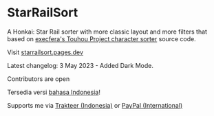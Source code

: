 # StarRailSort
A Honkai: Star Rail sorter with more classic layout and more filters that based on [execfera's Touhou Project character sorter](https://tohosort.frelia.my/) source code.

Visit [starrailsort.pages.dev](https://starrailsort.pages.dev/)

Latest changelog:
3 May 2023 - Added Dark Mode.

Contributors are open

Tersedia versi [bahasa Indonesia](https://starrailsort.pages.dev/index-id.html)!

Supports me via [Trakteer (Indonesia)](https://trakteer.id/ufalsalman/tip) or [PayPal (International)](https://paypal.me/ufalsalman)